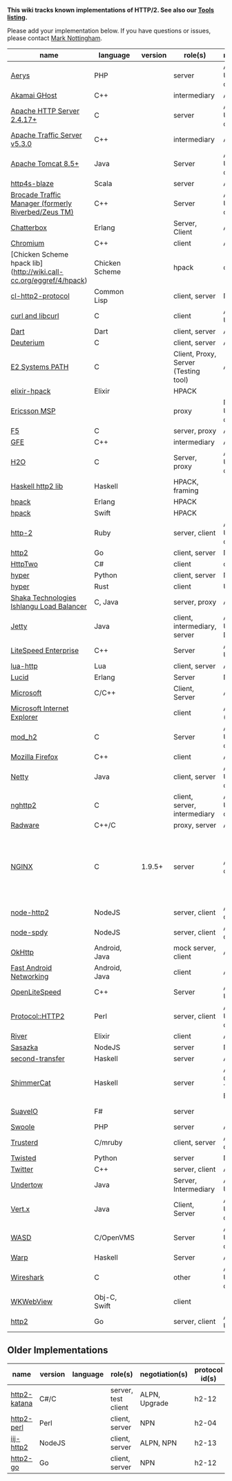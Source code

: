 **This wiki tracks known implementations of HTTP/2. See also our [Tools listing](Tools).**

Please add your implementation below. If you have questions or issues, please contact [Mark Nottingham](mailto:mnot@mnot.net).

name | language | version | role(s) | negotiation(s) | protocol id(s) | refer |
--- | --- | --- | --- | --- | --- | ---
[Aerys](https://github.com/amphp/aerys) | PHP | | server | ALPN, Upgrade, direct | h2, h2c
[Akamai GHost](AkamaiGHost) | C++ | | intermediary | ALPN, NPN | h2, h2-14
[Apache HTTP Server 2.4.17+](http://httpd.apache.org/) | C | | server | ALPN, Upgrade, direct | h2, h2c
[Apache Traffic Server v5.3.0](http://trafficserver.apache.org/) | C++ | | intermediary | ALPN, NPN | h2, h2-14
[Apache Tomcat 8.5+](http://tomcat.apache.org/) | Java | | Server | ALPN, Upgrade, direct | h2, h2c
[http4s-blaze](https://github.com/http4s/blaze) | Scala | | server | ALPN | h2, h2-14
[Brocade Traffic Manager (formerly Riverbed/Zeus TM)](http://www.brocade.com/products/all/application-delivery-controllers/product-details/steelapp-traffic-manager/index.page) | C++ | | Server | ALPN, Upgrade, direct | h2, h2c
[Chatterbox](https://github.com/joedevivo/chatterbox) | Erlang | | Server, Client | ALPN | h2
[Chromium](https://sites.google.com/a/chromium.org/dev/spdy/http2) | C++ | | client | ALPN | h2, h2-14
[Chicken Scheme hpack lib] (http://wiki.call-cc.org/eggref/4/hpack) | Chicken Scheme | | hpack | direct | h2-14
[cl-http2-protocol](https://github.com/akamai/cl-http2-protocol) | Common Lisp | | client, server | NPN, direct | h2-14
[curl and libcurl](http://curl.haxx.se/) | C | | client | ALPN, NPN, Upgrade | h2-14, h2c-14
[Dart](https://github.com/dart-lang/http2) | Dart | | client, server | ALPN, direct | h2
[Deuterium](http://robbysimpson.com/deuterium) | C | | client, server | ALPN, direct | h2, h2-14, h2c, h2c-14
[E2 Systems PATH](http://www.e2-systems.co.uk) | C | | Client, Proxy, Server (Testing tool) | ALPN | h2
[elixir-hpack](https://github.com/nesQuick/elixir-hpack) | Elixir | | HPACK |  | 
[Ericsson MSP](EricssonMSP) | | | proxy | NPN, Upgrade, direct |  h2, h2-14, h2c, h2c-14
[F5](F5)| C | | server, proxy | ALPN, NPN | h2-14 (11.6.0 HF2) h2 (upcoming release)
[GFE](gfe) | C++ | | intermediary | ALPN, NPN | h2
[H2O](https://github.com/h2o/h2o) | C | | Server, proxy | ALPN, NPN, Upgrade, direct | h2, h2-14, h2-16 |
[Haskell http2 lib](http://hackage.haskell.org/package/http2) | Haskell | | HPACK, framing | |
[hpack](https://github.com/joedevivo/hpack) | Erlang | | HPACK |  | 
[hpack](https://github.com/kylef/hpack.swift) | Swift | | HPACK |  | 
[http-2](https://github.com/igrigorik/http-2) | Ruby | | server, client | ALPN, NPN, Upgrade, direct | h2, h2c, h2-17
[http2](https://golang.org/x/net/http2) | Go | | client, server | NPN, ALPN    | h2, h2-14
[HttpTwo](https://github.com/Redth/HttpTwo) | C# | | client |  direct  | h2, h2c
[hyper](http://python-hyper.org) | Python | | client, server | NPN, ALPN | h2, h2c
[hyper](https://github.com/hyperium/hyper) | Rust | | client | Upgrade | h2
[Shaka Technologies Ishlangu Load Balancer](https://www.shakatechnologies.com/) | C, Java | | server, proxy | ALPN | h2
[Jetty](https://github.com/eclipse/jetty.project) | Java | | client, intermediary, server | ALPN, Upgrade, Direct | h2, h2-17, h2-14, h2c, h2c-17
[LiteSpeed Enterprise](http://www.litespeedtech.com) | C++ | | Server | ALPN, NPN, Upgrade | h2, h2-17, h2-14, h2c
[lua-http](https://github.com/daurnimator/lua-http/) | Lua | | client, server | ALPN, direct | h2
[Lucid](https://github.com/tatsuhiro-t/lucid) | Erlang | | Server | NPN, direct | h2, h2-16, h2-14
[Microsoft](https://github.com/http2/http2-spec/wiki/Microsoft-HTTP-2-Prototype) | C/C++ | | Client, Server | ALPN | h2
[Microsoft Internet Explorer](http://windows.microsoft.com/en-us/internet-explorer/download-ie) | | | client | ALPN (others?) | h2 (Windows 10 only?)
[mod_h2](https://icing.github.io/mod_h2/) | C | | Server | ALPN, Upgrade, direct | h2, h2c
[Mozilla Firefox](https://wiki.mozilla.org/Networking/http2) | C++ | | client | ALPN, NPN | h2-15, h2-14, h2
[Netty](http://netty.io/) | Java | | client, server | ALPN, NPN, Upgrade, direct | h2, h2c
[nghttp2](https://nghttp2.org) | C | | client, server, intermediary | ALPN, NPN, Upgrade, direct | h2, h2-16, h2-14, h2c
[Radware](https://www.radware.com/FastViewHTTP2/) | C++/C | | proxy, server | ALPN | h2
[NGINX](https://www.nginx.com/blog/nginx-1-9-5/) | C | 1.9.5+ | server | ALPN, NPN, direct | h2, h2c | [Open Source NGINX 1.9.5 Released with HTTP/2 Support](https://www.nginx.com/blog/nginx-1-9-5/)
[node-http2](https://github.com/molnarg/node-http2) | NodeJS | | server, client | ALPN, NPN, direct | h2
[node-spdy](https://github.com/indutny/node-spdy) | NodeJS | | server, client | ALPN, NPN, direct | h2
[OkHttp](https://github.com/square/okhttp) | Android, Java | | mock server, client | ALPN, NPN | h2
[Fast Android Networking](https://github.com/amitshekhariitbhu/Fast-Android-Networking) | Android, Java | | client | ALPN, NPN | h2
[OpenLiteSpeed](http://open.litespeedtech.com) | C++ | | Server | ALPN, NPN, Upgrade | h2, h2-17 , h2-14, h2c
[Protocol::HTTP2](https://github.com/vlet/p5-Protocol-HTTP2) | Perl | | server, client | ALPN, NPN, Upgrade, direct | h2, h2c
[River](https://github.com/peburrows/river) | Elixir | | client | ALPN | h2
[Sasazka](https://github.com/summerwind/sasazka) | NodeJS | | server | NPN |
[second-transfer](https://github.com/alcidesv/second-transfer) | Haskell | | server | ALPN | h2-14, h2
[ShimmerCat](https://www.shimmercat.com) | Haskell | | server | ALPN, Ahead Of Time Transfer Engine | h2 
[SuaveIO](https://github.com/SuaveIO/suave) | F# | | server | | h2 (not yet ready, pull req: https://github.com/SuaveIO/suave/pull/434)
[Swoole](https://github.com/swoole/swoole-src) | PHP | | server | ALPN, NPN | h2 
[Trusterd](https://github.com/matsumoto-r/trusterd) | C/mruby | | client, server | ALPN, NPN, direct |
[Twisted](https://twistedmatrix.com) | Python | | server | NPN, ALPN | h2
[Twitter](https://twitter.com/) | C++ | | server, client | ALPN, NPN | h2
[Undertow](https://http2.undertow.io) | Java | | Server, Intermediary | ALPN, Upgrade |
[Vert.x](http://vertx.io/) | Java | | Client, Server | ALPN, Upgrade, direct | h2, h2c
[WASD](http://wasd.vsm.com.au/) | C/OpenVMS | | Server | ALPN, Upgrade, direct | h2, h2c
[Warp](http://hackage.haskell.org/package/warp) | Haskell | | Server | ALPN, direct |
[Wireshark](https://bugs.wireshark.org/bugzilla/show_bug.cgi?id=9042) | C | | other | ALPN, NPN, Upgrade, direct |
[WKWebView](https://developer.apple.com/library/ios/documentation/WebKit/Reference/WKWebView_Ref/) | Obj-C, Swift | | client | |
[http2](https://github.com/nekolunar/http2) | Go | | server, client | ALPN, Upgrade | h2, h2c

## Older Implementations

name | version | language | role(s) | negotiation(s) | protocol id(s) | refer
--- | --- | --- | --- | --- | --- | ---
[http2-katana](https://github.com/MSOpenTech/http2-katana) | C#/C | | server, test client | ALPN, Upgrade | h2-12
[http2-perl](https://github.com/sludin/http2-perl) | Perl | | client, server | NPN | h2-04
[iij-http2](https://github.com/shigeki/interop-iij-http2) | NodeJS | | client, server| ALPN, NPN | h2-13
[http2-go](https://github.com/Jxck/http2) | Go | | client, server | NPN | h2-12